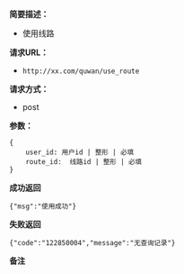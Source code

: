  
**简要描述：** 

- 使用线路

**请求URL：** 
- ` http://xx.com/quwan/use_route `
  
**请求方式：**
- post

**参数：** 
```
{
    user_id: 用户id | 整形 | 必填
    route_id:  线路id | 整形 | 必填
} 

```




 **成功返回**
```
{"msg":"使用成功"}
```

 **失败返回** 

```
{"code":"122850004","message":"无查询记录"}

```

 **备注** 

